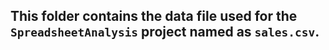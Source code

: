## This folder contains the data file used for the `SpreadsheetAnalysis` project named as `sales.csv`.
